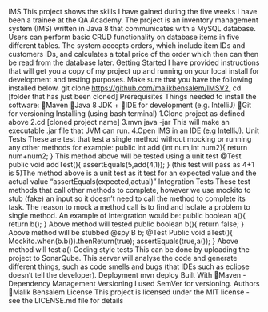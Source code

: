 IMS
This project shows the skills I have gained during the five weeks I have been a trainee at the QA Academy. The project is an inventory management system (IMS) written in Java 8 that communicates with a MySQL database. Users can perform basic CRUD functionality on database items in five different tables. The system accepts orders, which include item IDs and customers IDs, and calculates a total price of the order which then can then be read from the database later.
Getting Started
I have provided instructions that will get you a copy of my project up and running on your local install for development and testing purposes. Make sure that you have the following installed below.
git clone https://github.com/malikbensalem/IMSV2 
cd [folder that has just been cloned]
Prerequisites
Things needed to install the software:
Maven
Java 8 JDK +
IDE for development (e.g. IntelliJ)
Git for versioning
Installing (using bash terminal)
1.Clone project as defined above
2.cd [cloned project name] 
3.mvn java -jar 	This will make an executable .jar file that JVM can run.
4.Open IMS in an IDE (e.g IntelliJ).
Unit Tests
These are test that test a single method without mocking or running any other methods for example:
public int add (int num,int num2){
return num+num2;
} 
This method above will be tested using a unit test
@Test
public void addTest(){
assertEquals(5,add(4,1));
}
(this test will pass as 4+1 is 5)The method above is a unit test as it test for an expected value and the actual value “assertEquals(expected,actual)”
Integration Tests
These test methods that call other methods to complete, however we use mockito to stub (fake) an input so it doesn’t need to call the method to complete its task. The reason to mock a method call is to find and isolate a problem to single method. An example of Intergration would be:
public boolean a(){
return b();
}
Above method will tested
public boolean b(){
return false;
}
Above method will be stubbed
@spy
B b;
@Test
Public void aTest(){
Mockito.when(b.b()).thenReturn(true);
assertEquals(true,a());
}
Above method will test a()
Coding style tests
This can be done by uploading the project to SonarQube. This server will analyse the code and generate different things, such as code smells and bugs (that IDEs such as eclipse doesn’t tell the developer). 
Deployment
mvn deploy
Built With
Maven - Dependency Management
Versioning
I used SemVer for versioning. 
Authors
Malik Bensalem
License
This project is licensed under the MIT license - see the LICENSE.md file for details
